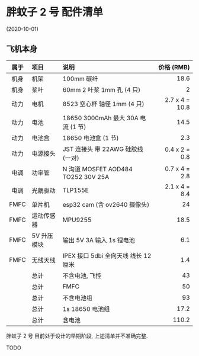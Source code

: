 # 胖蚊子 2 号 配件清单

(2020-10-01)

## 飞机本身

| 属于 | 项目 | 说明 | 价格 (RMB) |
| :--: | :--- | :-- | ---------: |
| 机身 | 机架 | 100mm 碳纤 | 18.6 |
| 机身 | 桨叶 | 60mm 2 叶桨 1mm 孔 (4 只) | 2 |
| 动力 | 电机 | 8523 空心杯 轴径 1mm (4 只) | 2.7 x 4 = 10.8 |
| 动力 | 电池 | 18650 3000mAh 最大 30A 电流 (1 节) | 14.5 |
| 动力 | 电池盒 | 18650 电池盒 (1 节) | 2.3 |
| 动力 | 电源接头 | JST 连接头 带 22AWG 硅胶线 (一对) | 0.4 x 2 = 0.8 |
| 电调 | 功率管 | N 沟道 MOSFET AOD484 TO252 30V 25A | 0.7 x 4 = 2.8 |
| 电调 | 光耦驱动 | TLP155E | 2.1 x 4 = 8.4 |
| FMFC | 单片机 | esp32 cam (含 ov2640 摄像头) | 24 |
| FMFC | 运动传感器 | MPU9255 | 18.5 |
| FMFC | 5V 升压模块 | 输出 5V 3A 输入 1s 锂电池 | 6.1 |
| FMFC | 无线天线 | IPEX 接口 5dbi 全向天线 线长 12 厘米 | 1.4 |
| | 总计 | 不含电池, 飞控 | 43 |
| | 总计 | FMFC | 50 |
| | 总计 | 不含电池组 | 93 |
| | 总计 | 1s 18650 电池组 | 17.2 |
| | 总计 | 含电池 | 110.2 |

胖蚊子 2 号 目前处于设计的早期阶段, 上述清单并不准确完整.


TODO
